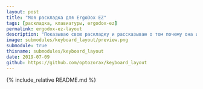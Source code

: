 ```yaml
---
layout: post
title: "Моя раскладка для ErgoDox EZ"
tags: [раскладка, клавиатуры, ergodox-ez]
permalink: ergodox-ez-layout
description: "Показываю свою раскладку и рассказываю о том почему она именно такая."
image: submodules/keyboard_layout/preview.png
submodule: true
thisname: submodules/keyboard_layout
date: 2019-07-09
github: https://github.com/optozorax/keyboard_layout
---
```


{% include_relative README.md %}